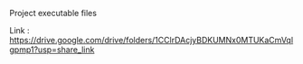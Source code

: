 Project executable files

Link : https://drive.google.com/drive/folders/1CClrDAcjyBDKUMNx0MTUKaCmVqlgpmp1?usp=share_link
